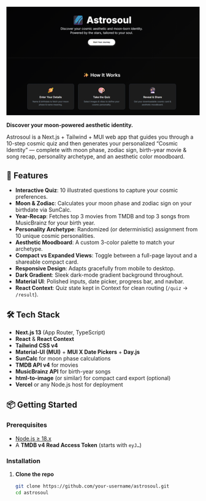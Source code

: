 ![Astrosoul Landing Page](https://github.com/Zeethx/Astrosoul/blob/master/public/astrosoul.png)


**Discover your moon-powered aesthetic identity.**

Astrosoul is a Next.js + Tailwind + MUI web app that guides you through a 10-step cosmic quiz and then generates your personalized “Cosmic Identity” — complete with moon phase, zodiac sign, birth-year movie & song recap, personality archetype, and an aesthetic color moodboard.

## 🚀 Features

- **Interactive Quiz**: 10 illustrated questions to capture your cosmic preferences.
- **Moon & Zodiac**: Calculates your moon phase and zodiac sign on your birthdate via SunCalc.
- **Year-Recap**: Fetches top 3 movies from TMDB and top 3 songs from MusicBrainz for your birth year.
- **Personality Archetype**: Randomized (or deterministic) assignment from 10 unique cosmic personalities.
- **Aesthetic Moodboard**: A custom 3-color palette to match your archetype.
- **Compact vs Expanded Views**: Toggle between a full-page layout and a shareable compact card.
- **Responsive Design**: Adapts gracefully from mobile to desktop.
- **Dark Gradient**: Sleek dark-mode gradient background throughout.
- **Material UI**: Polished inputs, date picker, progress bar, and navbar.
- **React Context**: Quiz state kept in Context for clean routing (`/quiz` → `/result`).

## 🛠️ Tech Stack

- **Next.js 13** (App Router, TypeScript)
- **React** & **React Context**
- **Tailwind CSS v4**
- **Material-UI (MUI)** + **MUI X Date Pickers** + **Day.js**
- **SunCalc** for moon phase calculations
- **TMDB API v4** for movies
- **MusicBrainz API** for birth-year songs
- **html-to-image** (or similar) for compact card export (optional)
- **Vercel** or any Node.js host for deployment

## 📦 Getting Started

### Prerequisites

- [Node.js ≥ 18.x](https://nodejs.org/)
- A **TMDB v4 Read Access Token** (starts with `eyJ…`)

### Installation

1. **Clone the repo**  
   ```bash
   git clone https://github.com/your-username/astrosoul.git
   cd astrosoul
